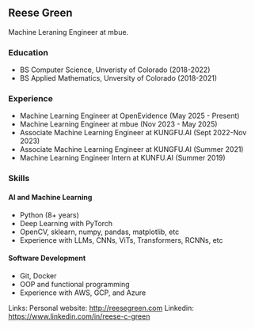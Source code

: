## Reese Green
Machine Leraning Engineer at mbue.

### Education
- BS Computer Science, Unveristy of Colorado (2018-2022)
- BS Applied Mathematics, Unversity of Colorado (2018-2021)

### Experience
- Machine Learning Engineer at OpenEvidence (May 2025 - Present)
- Machine Learning Engineer at mbue (Nov 2023 - May 2025)
- Associate Machine Learning Engineer at KUNGFU.AI (Sept 2022-Nov 2023)
- Associate Machine Learning Engineer at KUNGFU.AI (Summer 2021)
- Machine Learning Engineer Intern at KUNFU.AI (Summer 2019)

### Skills

#### AI and Machine Learning
- Python (8+ years)
- Deep Learning with PyTorch
- OpenCV, sklearn, numpy, pandas, matplotlib, etc
- Experience with LLMs, CNNs, ViTs, Transformers, RCNNs, etc

#### Software Development
- Git, Docker
- OOP and functional programming
- Experience with AWS, GCP, and Azure 

Links:
Personal website: http://reesegreen.com
Linkedin: https://www.linkedin.com/in/reese-c-green
